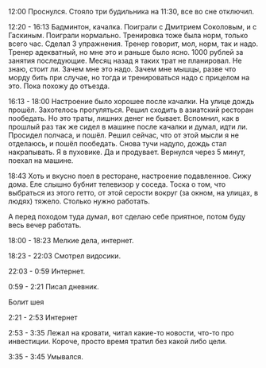 12:00 Проснулся. Стояло три будильника на 11:30, все во сне отключил.

12:20 - 16:13 Бадминтон, качалка. Поиграли с Дмитрием Соколовым, и с Гаскиным. Поиграли нормально. Тренировка тоже была норм, только всего час. Сделал 3 упражнения. Тренер говорит, мол, норм, так и надо. Тренер адекватный, но мне это и раньше было ясно. 1000 рублей за занятия последующие. Месяц назад я таких трат не планировал. Не знаю, стоит ли. Зачем мне это надо. Зачем мне мышцы, разве что морду бить при случае, но тогда и тренироваться надо с прицелом на это. Пока похожу до отъезда.

16:13 - 18:00 Настроение было хорошее после качалки. На улице дождь прошёл. Захотелось прогуляться. Решил сходить в азиатский ресторан пообедать. Но это траты, лишних денег не бывает. Вспомнил, как в прошлый раз так же сидел в машине после качалки и думал, идти ли. Просидел полчаса, и пошёл. Решил сейчас, что от этой мысли я не отделаюсь, и пошёл пообедать. Снова тучи надуло, дождь стал накрапывать. Я в пуховике. Да и продувает. Вернулся через 5 минут, поехал на машине.

18:43 Хоть и вкусно поел в ресторане, настроение подавленное. Сижу дома. Еле слышно бубнит телевизор у соседа. Тоска о том, что выбраться из этого гетто, от этой серости вокруг (за окном, на улицах, в людях) тяжело. Столько нужно работать.

А перед походом туда думал, вот сделаю себе приятное, потом буду весь вечер работать.

18:00 - 18:23 Мелкие дела, интернет.

18:23 - 22:03 Смотрел видосики.

22:03 - 0:59 Интернет.

0:59 - 2:21 Писал дневник.

Болит шея

2:21 - 2:53 Интернет

2:53 - 3:35 Лежал на кровати, читал какие-то новости, что-то про инвестиции. Короче, просто время тратил без какой либо цели.

3:35 - 3:45 Умывался.